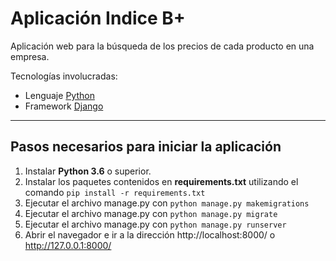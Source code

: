# Aplicación Indice B+

Aplicación web para la búsqueda de los precios de cada producto en una empresa.

Tecnologías involucradas:
- Lenguaje [Python](https://www.python.org/)
- Framework [Django](https://www.djangoproject.com/)

---
## Pasos necesarios para iniciar la aplicación

1. Instalar **Python 3.6** o superior.
2. Instalar los paquetes contenidos en **requirements.txt** utilizando el comando
`pip install -r requirements.txt`
3. Ejecutar el archivo manage.py con `python manage.py makemigrations`
4. Ejecutar el archivo manage.py con `python manage.py migrate`
5. Ejecutar el archivo manage.py con `python manage.py runserver`
6. Abrir el navegador e ir a la dirección http://localhost:8000/ o http://127.0.0.1:8000/